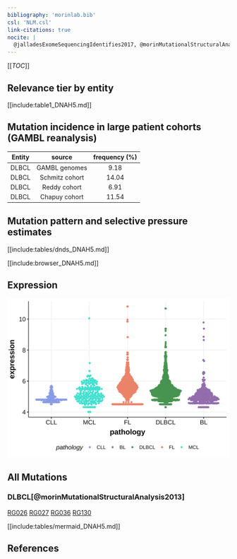 ```yaml
---
bibliography: 'morinlab.bib'
csl: 'NLM.csl'
link-citations: true
nocite: |
  @jalladesExomeSequencingIdentifies2017, @morinMutationalStructuralAnalysis2013, 
---
```

[[_TOC_]]


## Relevance tier by entity

[[include:table1_DNAH5.md]]

## Mutation incidence in large patient cohorts (GAMBL reanalysis)

|Entity|source        |frequency (%)|
|:------:|:--------------:|:-------------:|
|DLBCL |GAMBL genomes | 9.18        |
|DLBCL |Schmitz cohort|14.04        |
|DLBCL |Reddy cohort  | 6.91        |
|DLBCL |Chapuy cohort |11.54        |

## Mutation pattern and selective pressure estimates

[[include:tables/dnds_DNAH5.md]]




[[include:browser_DNAH5.md]]

## Expression
![](images/gene_expression/DNAH5_by_pathology.svg)
<!-- ORIGIN: morinMutationalStructuralAnalysis2013 -->
<!-- DLBCL: morinMutationalStructuralAnalysis2013 -->
<!-- MZL: jalladesExomeSequencingIdentifies2017 -->

## All Mutations

### DLBCL[@morinMutationalStructuralAnalysis2013]

[RG026](https://www.bcgsc.ca/downloads/morinlab/GAMBL/Morin_2013/RG026.html)
[RG027](https://www.bcgsc.ca/downloads/morinlab/GAMBL/Morin_2013/RG027.html)
[RG036](https://www.bcgsc.ca/downloads/morinlab/GAMBL/Morin_2013/RG036.html)
[RG130](https://www.bcgsc.ca/downloads/morinlab/GAMBL/Morin_2013/RG130.html)

[[include:tables/mermaid_DNAH5.md]]

## References
